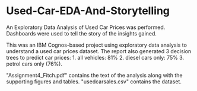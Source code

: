 # Used-Car-EDA-And-Storytelling

An Exploratory Data Analysis of Used Car Prices was performed. Dashboards were used to tell the story of the insights gained.

This was an IBM Cognos-based project using exploratory data analysis to understand a used car prices dataset. The report also generated 3 decision trees to predict car prices: 1. all vehicles: 81% 2. diesel cars only: 75% 3. petrol cars only (76%).

"Assignment4_Fitch.pdf" contains the text of the analysis along with the supporting figures and tables. "usedcarsales.csv" contains the dataset.
